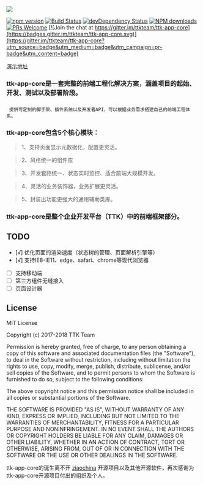 

  ![](https://thethreekingdoms.github.io/docs/assets/ttk-client.png)



[![npm version](https://img.shields.io/npm/v/ttk-app-core.svg)](https://www.npmjs.com/package/ttk-app-core)
[![Build Status](https://img.shields.io/travis/thethreekingdoms/ttk-app-core/master.svg)](https://travis-ci.org/thethreekingdoms/ttk-app-core)
[![devDependency Status](https://img.shields.io/david/dev/thethreekingdoms/ttk-app-core.svg)](https://david-dm.org/thethreekingdoms/ttk-app-core#info=devDependencies)
[![NPM downloads](http://img.shields.io/npm/dm/ttk-app-core.svg?style=flat)](https://npmjs.org/package/ttk-app-core)
[![PRs Welcome](https://img.shields.io/badge/PRs-welcome-brightgreen.svg)](https://github.com/thethreekingdoms/ttk-app-core/pulls)
[![Join the chat at https://gitter.im/ttkteam/ttk-app-core](https://badges.gitter.im/ttkteam/ttk-app-core.svg)](https://gitter.im/ttkteam/ttk-app-core?utm_source=badge&utm_medium=badge&utm_campaign=pr-badge&utm_content=badge)
 
[演示地址](https://thethreekingdoms.github.io/html/#/ttk-edf-app-root/ttk-edf-app-login)
  ### ttk-app-core是一套完整的前端工程化解决方案，涵盖项目的起始、开发、测试以及部署阶段。
  ### 
  ``` 提供可定制的脚手架、插件系统以及开发者API，可以根据业务需求搭建自己的前端工程体系。```
  

  ### ttk-app-core包含5个核心模块：   ###

> 1、支持页面显示元数据化，配置更灵活。

> 2、风格统一的组件库

> 3、开发套路统一、状态实时监控、适合前端大规模开发。

> 4、灵活的业务装饰器，业务扩展更灵活。

> 5、封装出功能更强大的通用辅助类库。

  ### ttk-app-core是整个企业开发平台（TTK）中的前端框架部分。  ###

## TODO

- [√] 优化页面的渲染速度（状态树的管理、页面解析引擎等）
- [√] 支持IE8-IE11、edge、safari、chrome等现代浏览器
- [ ] 支持移动端
- [ ] 第三方组件无缝接入
- [ ] 页面设计器

## License

MIT License

Copyright (c) 2017-2018 TTK Team

Permission is hereby granted, free of charge, to any person obtaining a copy
of this software and associated documentation files (the "Software"), to deal
in the Software without restriction, including without limitation the rights
to use, copy, modify, merge, publish, distribute, sublicense, and/or sell
copies of the Software, and to permit persons to whom the Software is
furnished to do so, subject to the following conditions:

The above copyright notice and this permission notice shall be included in all
copies or substantial portions of the Software.

THE SOFTWARE IS PROVIDED "AS IS", WITHOUT WARRANTY OF ANY KIND, EXPRESS OR
IMPLIED, INCLUDING BUT NOT LIMITED TO THE WARRANTIES OF MERCHANTABILITY,
FITNESS FOR A PARTICULAR PURPOSE AND NONINFRINGEMENT. IN NO EVENT SHALL THE
AUTHORS OR COPYRIGHT HOLDERS BE LIABLE FOR ANY CLAIM, DAMAGES OR OTHER
LIABILITY, WHETHER IN AN ACTION OF CONTRACT, TORT OR OTHERWISE, ARISING FROM,
OUT OF OR IN CONNECTION WITH THE SOFTWARE OR THE USE OR OTHER DEALINGS IN THE
SOFTWARE.

  ttk-app-core的诞生离不开 [ziaochina](https://github.com/ziaochina/) 开源项目以及其他开源软件，再次感谢为ttk-app-core开源项目付出的组织及个人。
 



